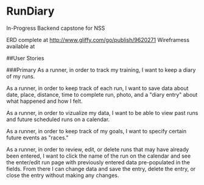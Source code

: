 # RunDiary
In-Progress Backend capstone for NSS

ERD complete at http://www.gliffy.com/go/publish/9620271
Wireframess available at 

##User Stories

###Primary
As a runner, in order to track my training, I want to keep a diary of my runs.

As a runner, in order to keep track of each run, I want to save data about date, place, distance, time to complete run, photo, and a "diary entry" about what happened and how I felt.

As a runner, in order to vizualize my data, I want to be able to view past runs and future scheduled runs on a calendar.

As a runner, in order to keep track of my goals, I want to specify certain future events as "races."

As a runner, in order to review, edit, or delete runs that may have already been entered, I want to click the name of the run on the calendar and see the enter/edit run page with previously entered data pre-populated in the fields. From there I can change data and save the entry, delete the entry, or close the entry without making any changes.
